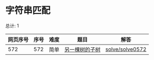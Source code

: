 # 字符串匹配

<!--- table -->

总计: 1

| 网页序号 | 序号 | 难度 | 题目                                                                        | 解答                                  |
| -------- | ---- | ---- | --------------------------------------------------------------------------- | ------------------------------------- |
| 572      | 572  | 简单 | [另一棵树的子树](https://leetcode-cn.com/problems/subtree-of-another-tree/) | [solve/solve0572](../solve/solve0572) |
